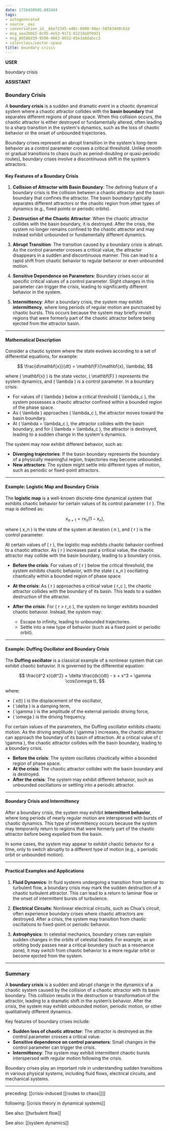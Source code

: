 ```yaml
---
date: 1726430945.892444
tags:
- autogenerated
- source__oai
- conversation_id__66e723d5-a48c-8008-98ac-50583dd0cb1d
- msg_aaa2bbb2-0c95-4e53-9171-61218a8f0d31
- msg_89586d39-9506-4663-8652-05e3a0dabcc3
- colorclass/vector-space
title: boundary crisis
---
```


**USER**

boundary crisis


**ASSISTANT**

### Boundary Crisis

A **boundary crisis** is a sudden and dramatic event in a chaotic dynamical system where a chaotic attractor collides with the **basin boundary** that separates different regions of phase space. When this collision occurs, the chaotic attractor is either destroyed or fundamentally altered, often leading to a sharp transition in the system's dynamics, such as the loss of chaotic behavior or the onset of unbounded trajectories.

Boundary crises represent an abrupt transition in the system's long-term behavior as a control parameter crosses a critical threshold. Unlike smooth or gradual transitions to chaos (such as period-doubling or quasi-periodic routes), boundary crises involve a discontinuous shift in the system's attractors.

#### Key Features of a Boundary Crisis

1. **Collision of Attractor with Basin Boundary**: The defining feature of a boundary crisis is the collision between a chaotic attractor and the basin boundary that confines the attractor. The basin boundary typically separates different attractors or the chaotic region from other types of dynamics (e.g., fixed points or periodic orbits).

2. **Destruction of the Chaotic Attractor**: When the chaotic attractor collides with the basin boundary, it is destroyed. After the crisis, the system no longer remains confined to the chaotic attractor and may instead exhibit unbounded or fundamentally different dynamics.

3. **Abrupt Transition**: The transition caused by a boundary crisis is abrupt. As the control parameter crosses a critical value, the attractor disappears in a sudden and discontinuous manner. This can lead to a rapid shift from chaotic behavior to regular behavior or even unbounded motion.

4. **Sensitive Dependence on Parameters**: Boundary crises occur at specific critical values of a control parameter. Slight changes in this parameter can trigger the crisis, leading to significantly different behavior in the system.

5. **Intermittency**: After a boundary crisis, the system may exhibit **intermittency**, where long periods of regular motion are punctuated by chaotic bursts. This occurs because the system may briefly revisit regions that were formerly part of the chaotic attractor before being ejected from the attractor basin.

---

#### Mathematical Description

Consider a chaotic system where the state evolves according to a set of differential equations, for example:

$$
\frac{d\mathbf{x}}{dt} = \mathbf{F}(\mathbf{x}, \lambda),
$$

where \( \mathbf{x} \) is the state vector, \( \mathbf{F} \) represents the system dynamics, and \( \lambda \) is a control parameter. In a boundary crisis:

- For values of \( \lambda \) below a critical threshold \( \lambda_c \), the system possesses a chaotic attractor confined within a bounded region of the phase space.
- As \( \lambda \) approaches \( \lambda_c \), the attractor moves toward the basin boundary.
- At \( \lambda = \lambda_c \), the attractor collides with the basin boundary, and for \( \lambda > \lambda_c \), the attractor is destroyed, leading to a sudden change in the system's dynamics.

The system may now exhibit different behavior, such as:
- **Diverging trajectories**: If the basin boundary represents the boundary of a physically meaningful region, trajectories may become unbounded.
- **New attractors**: The system might settle into different types of motion, such as periodic or fixed-point attractors.

---

#### Example: Logistic Map and Boundary Crisis

The **logistic map** is a well-known discrete-time dynamical system that exhibits chaotic behavior for certain values of its control parameter \( r \). The map is defined as:

$$
x_{n+1} = r x_n (1 - x_n),
$$

where \( x_n \) is the state of the system at iteration \( n \), and \( r \) is the control parameter.

At certain values of \( r \), the logistic map exhibits chaotic behavior confined to a chaotic attractor. As \( r \) increases past a critical value, the chaotic attractor may collide with the basin boundary, leading to a boundary crisis.

- **Before the crisis**: For values of \( r \) below the critical threshold, the system exhibits chaotic behavior, with the state \( x_n \) oscillating chaotically within a bounded region of phase space.
  
- **At the crisis**: As \( r \) approaches a critical value \( r_c \), the chaotic attractor collides with the boundary of its basin. This leads to a sudden destruction of the attractor.

- **After the crisis**: For \( r > r_c \), the system no longer exhibits bounded chaotic behavior. Instead, the system may:
  - Escape to infinity, leading to unbounded trajectories.
  - Settle into a new type of behavior (such as a fixed point or periodic orbit).

---

#### Example: Duffing Oscillator and Boundary Crisis

The **Duffing oscillator** is a classical example of a nonlinear system that can exhibit chaotic behavior. It is governed by the differential equation:

$$
\frac{d^2 x}{dt^2} + \delta \frac{dx}{dt} - x + x^3 = \gamma \cos(\omega t),
$$

where:
- \( x(t) \) is the displacement of the oscillator,
- \( \delta \) is a damping term,
- \( \gamma \) is the amplitude of the external periodic driving force,
- \( \omega \) is the driving frequency.

For certain values of the parameters, the Duffing oscillator exhibits chaotic motion. As the driving amplitude \( \gamma \) increases, the chaotic attractor can approach the boundary of its basin of attraction. At a critical value of \( \gamma \), the chaotic attractor collides with the basin boundary, leading to a boundary crisis.

- **Before the crisis**: The system oscillates chaotically within a bounded region of phase space.
- **At the crisis**: The chaotic attractor collides with the basin boundary and is destroyed.
- **After the crisis**: The system may exhibit different behavior, such as unbounded oscillations or settling into a periodic attractor.

---

#### Boundary Crisis and Intermittency

After a boundary crisis, the system may exhibit **intermittent behavior**, where long periods of nearly regular motion are interspersed with bursts of chaotic dynamics. This type of intermittency occurs because the system may temporarily return to regions that were formerly part of the chaotic attractor before being expelled from the basin.

In some cases, the system may appear to exhibit chaotic behavior for a time, only to switch abruptly to a different type of motion (e.g., a periodic orbit or unbounded motion).

---

#### Practical Examples and Applications

1. **Fluid Dynamics**: In fluid systems undergoing a transition from laminar to turbulent flow, a boundary crisis may mark the sudden destruction of a chaotic turbulent attractor. This can lead to a return to laminar flow or the onset of intermittent bursts of turbulence.

2. **Electrical Circuits**: Nonlinear electrical circuits, such as Chua's circuit, often experience boundary crises where chaotic attractors are destroyed. After a crisis, the system may transition from chaotic oscillations to fixed-point or periodic behavior.

3. **Astrophysics**: In celestial mechanics, boundary crises can explain sudden changes in the orbits of celestial bodies. For example, as an orbiting body passes near a critical boundary (such as a resonance zone), it may switch from chaotic behavior to a more regular orbit or become ejected from the system.

---

### Summary

A **boundary crisis** is a sudden and abrupt change in the dynamics of a chaotic system caused by the collision of a chaotic attractor with its basin boundary. This collision results in the destruction or transformation of the attractor, leading to a dramatic shift in the system’s behavior. After the crisis, the system may exhibit unbounded motion, periodic motion, or other qualitatively different dynamics.

Key features of boundary crises include:
- **Sudden loss of chaotic attractor**: The attractor is destroyed as the control parameter crosses a critical value.
- **Sensitive dependence on control parameters**: Small changes in the control parameter can trigger the crisis.
- **Intermittency**: The system may exhibit intermittent chaotic bursts interspersed with regular motion following the crisis.

Boundary crises play an important role in understanding sudden transitions in various physical systems, including fluid flows, electrical circuits, and mechanical systems.


---

preceding: [[crisis-induced [[routes to chaos]]]]  


following: [[crisis theory in dynamical systems]]

See also: [[turbulent flow]]


See also: [[system dynamics]]